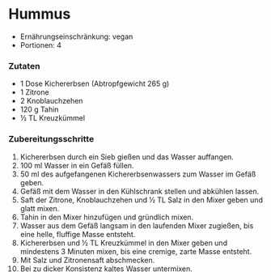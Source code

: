 # Hummus

- Ernährungseinschränkung: vegan
- Portionen: 4

### Zutaten

- 1 Dose Kichererbsen (Abtropfgewicht 265 g)
- 1 Zitrone
- 2 Knoblauchzehen
- 120 g Tahin
- ½ TL Kreuzkümmel

### Zubereitungsschritte

1. Kichererbsen durch ein Sieb gießen und das Wasser auffangen.
2. 100 ml Wasser in ein Gefäß füllen.
3. 50 ml des aufgefangenen Kichererbsenwassers zum Wasser im Gefäß geben.
4. Gefäß mit dem Wasser in den Kühlschrank stellen und abkühlen lassen.
5. Saft der Zitrone, Knoblauchzehen und ½ TL Salz in den Mixer geben und glatt mixen.
6. Tahin in den Mixer hinzufügen und gründlich mixen.
7. Wasser aus dem Gefäß langsam in den laufenden Mixer zugießen, bis eine helle, fluffige Masse entsteht.
8. Kichererbsen und ½ TL Kreuzkümmel in den Mixer geben und mindestens 3 Minuten mixen, bis eine cremige, zarte Masse entsteht.
9. Mit Salz und Zitronensaft abschmecken.
10. Bei zu dicker Konsistenz kaltes Wasser untermixen.